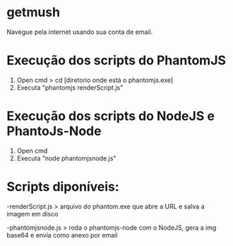 # getmush
Navegue pela internet usando sua conta de email.

# Execução dos scripts do PhantomJS
1. Open cmd > cd [diretorio onde está o phantomjs.exe]
2. Executa "phantomjs renderScript.js"

# Execução dos scripts do NodeJS e PhantoJs-Node
1. Open cmd 
2. Executa "node phantomjsnode.js"

# Scripts diponíveis:
-renderScript.js  > arquivo do phantom.exe que abre a URL e salva a imagem em disco

-phantomjsnode.js > roda o phantomjs-node com o NodeJS, gera a img base64 e envia como anexo por email
